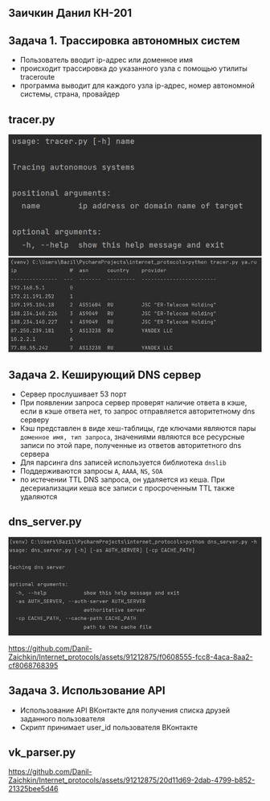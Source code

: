 ## Заичкин Данил КН-201



## Задача 1. Трассировка автономных систем
- Пользователь вводит ip-адрес или доменное имя
- происходит трассировка до указанного узла с помощью утилиты traceroute
- программа выводит для каждого узла ip-адрес, номер автономной системы, страна, провайдер  

## tracer.py 
![help](https://github.com/Danil-Zaichkin/Internet_protocols/raw/main/img/tracer_help.jpg)
![output](https://github.com/Danil-Zaichkin/Internet_protocols/raw/main/img/tracer_output_example.jpg)

## Задача 2. Кеширующий DNS сервер
- Сервер прослушивает 53 порт
- При появлении запроса сервер проверят наличие ответа в кэше, если в кэше ответа нет, то запрос отправляется авторитетному dns серверу
- Кэш представлен в виде хеш-таблицы, где ключами являются пары `доменное имя, тип запроса`, 
значениями являются все ресурсные записи по этой паре, полученные из ответов авторитетного dns сервера
- Для парсинга dns записей используется библиотека `dnslib`
- Поддерживаются запросы `A`, `AAAA`, `NS`, `SOA`
- по истечении TTL DNS запроса, он удаляется из кеша. При десериализации кеша все записи с просроченным TTL также удаляются

## dns_server.py

![help](https://github.com/Danil-Zaichkin/Internet_protocols/raw/main/img/dns_server_help.jpg)



https://github.com/Danil-Zaichkin/Internet_protocols/assets/91212875/f0608555-fcc8-4aca-8aa2-cf8068768395



## Задача 3. Использование API
- Использование API ВКонтакте для получения списка друзей заданного пользователя
- Скрипт принимает user_id пользователя ВКонтакте

## vk_parser.py

https://github.com/Danil-Zaichkin/Internet_protocols/assets/91212875/20d11d69-2dab-4799-b852-21325bee5d46




